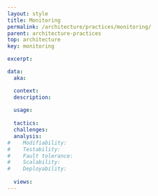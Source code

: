 ```yaml
---
layout: style
title: Monitoring
permalink: /architecture/practices/monitoring/
parent: architecture-practices
top: architecture
key: monitoring

excerpt:

data:
  aka:

  context:
  description:
 
  usage:
  
  tactics:
  challenges:
  analysis:
#    Modifiability:
#    Testability:
#    Fault tolerance:
#    Scalability:
#    Deployability:
    
  views:
---
```

